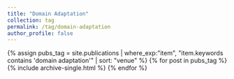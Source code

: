 ```yaml
---
title: "Domain Adaptation"
collection: tag
permalink: /tag/domain-adaptation
author_profile: false
---
```

{% assign pubs_tag = site.publications | where_exp:"item", "item.keywords contains 'domain adaptation'" | sort: "venue" %}
{% for post in pubs_tag %}
  {% include archive-single.html %}
{% endfor %}